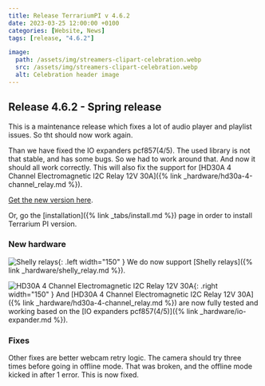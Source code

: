 ```yaml
---
title: Release TerrariumPI v 4.6.2
date: 2023-03-25 12:00:00 +0100
categories: [Website, News]
tags: [release, "4.6.2"]

image:
  path: /assets/img/streamers-clipart-celebration.webp
  src: /assets/img/streamers-clipart-celebration.webp
  alt: Celebration header image
---
```


## Release 4.6.2 - Spring release

This is a maintenance release which fixes a lot of audio player and playlist issues. So tht should now work again.

Than we have fixed the IO expanders pcf857(4/5). The used library is not that stable, and has some bugs. So we had to work around that. And now it should all work correctly. This will also fix the support for [HD30A 4 Channel Electromagnetic I2C Relay 12V 30A]({% link _hardware/hd30a-4-channel_relay.md %}).

[Get the new version here](https://github.com/theyosh/TerrariumPI/releases/tag/4.6.2).

Or, go the [installation]({% link _tabs/install.md %}) page in order to install Terrarium PI version.

### New hardware

![Shelly relays](/assets/img/shelly.webp){: .left width="150" }
We do now support [Shelly relays]({% link _hardware/shelly_relay.md %}).

![HD30A 4 Channel Electromagnetic I2C Relay 12V 30A](/assets/img/HD30A_4_Channel_Electromagnetic_I2C_Relay_12V_30A.webp){: .right width="150" }
And [HD30A 4 Channel Electromagnetic I2C Relay 12V 30A]({% link _hardware/hd30a-4-channel_relay.md %}) are now fully tested and working based on the [IO expanders pcf857(4/5)]({% link _hardware/io-expander.md %}).

### Fixes

Other fixes are better webcam retry logic. The camera should try three times before going in offline mode. That was broken, and the offline mode kicked in after 1 error. This is now fixed.
